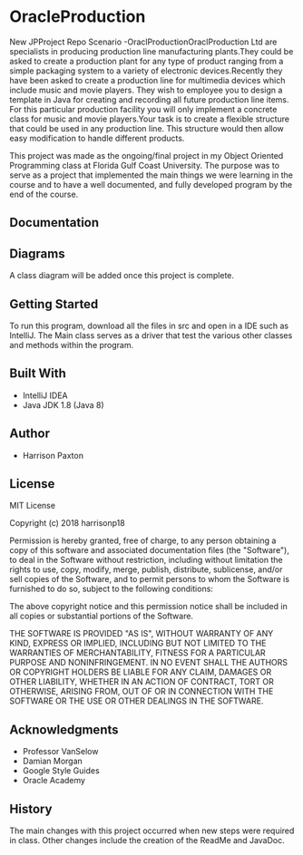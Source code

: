 # OracleProduction
New JPProject Repo
Scenario -OraclProductionOraclProduction Ltd are specialists in producing production line manufacturing plants.They could be asked to create a production plant for any type of product ranging from a simple packaging system to a variety of electronic devices.Recently they have been asked to create a production line for multimedia devices which include music and movie players.  They wish to employee you to design a template in Java for creating and recording all future production line items.  For this particular production facility you will only implement a concrete class for music and movie players.Your task is to create a flexible structure that could be used in any production line.  This structure would then allow easy modification to handle different products.

This project was made as the ongoing/final project in my Object Oriented Programming class at Florida Gulf Coast University. The purpose was to serve as a project that implemented the main things we were learning in the course and to have a well documented, and fully developed program by the end of the course.

## Documentation


## Diagrams
A class diagram will be added once this project is complete.

## Getting Started
To run this program, download all the files in src and open in a IDE such as IntelliJ. The Main class serves as a driver that test the various other classes and methods within the program.

## Built With
* IntelliJ IDEA
* Java JDK 1.8 (Java 8)

## Author
* Harrison Paxton

## License
MIT License

Copyright (c) 2018 harrisonp18

Permission is hereby granted, free of charge, to any person obtaining a copy
of this software and associated documentation files (the "Software"), to deal
in the Software without restriction, including without limitation the rights
to use, copy, modify, merge, publish, distribute, sublicense, and/or sell
copies of the Software, and to permit persons to whom the Software is
furnished to do so, subject to the following conditions:

The above copyright notice and this permission notice shall be included in all
copies or substantial portions of the Software.

THE SOFTWARE IS PROVIDED "AS IS", WITHOUT WARRANTY OF ANY KIND, EXPRESS OR
IMPLIED, INCLUDING BUT NOT LIMITED TO THE WARRANTIES OF MERCHANTABILITY,
FITNESS FOR A PARTICULAR PURPOSE AND NONINFRINGEMENT. IN NO EVENT SHALL THE
AUTHORS OR COPYRIGHT HOLDERS BE LIABLE FOR ANY CLAIM, DAMAGES OR OTHER
LIABILITY, WHETHER IN AN ACTION OF CONTRACT, TORT OR OTHERWISE, ARISING FROM,
OUT OF OR IN CONNECTION WITH THE SOFTWARE OR THE USE OR OTHER DEALINGS IN THE
SOFTWARE.

## Acknowledgments
* Professor VanSelow
* Damian Morgan
* Google Style Guides
* Oracle Academy

## History
The main changes with this project occurred when new steps were required in class. Other changes include the creation of the ReadMe and JavaDoc.
